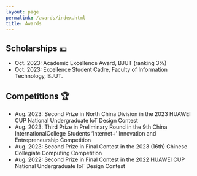 ```yaml
---
layout: page
permalink: /awards/index.html
title: Awards
---
```



## Scholarships 💴

- Oct. 2023: Academic Excellence Award, BJUT (ranking 3%)
- Oct. 2023: Excellence Student Cadre, Faculty of Information Technology, BJUT.

## Competitions 🏆

- Aug. 2023: Second Prize in North China Division in the 2023 HUAWEI CUP National Undergraduate IoT Design Contest
- Aug. 2023: Third Prize in Preliminary Round in the 9th China InternationalCollege Students ‘Internet+’ Innovation and Entrepreneurship Competition
- Aug. 2023: Second Prize in Final Contest in the 2023 (16th) Chinese Collegiate Computing Competition 
- Aug. 2022: Second Prize in Final Contest in the 2022 HUAWEI CUP National Undergraduate IoT Design Contest<br>

